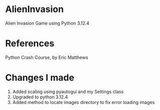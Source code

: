 # AlienInvasion
Alien Invasion Game using Python 3.12.4
# References
Python Crash Course, by Eric Matthews
# Changes I made
1. Added scaling using pyautogui and my Settings class
1. Upgraded to python 3.12.4
1. Added method to locate images directory to fix error loading images

